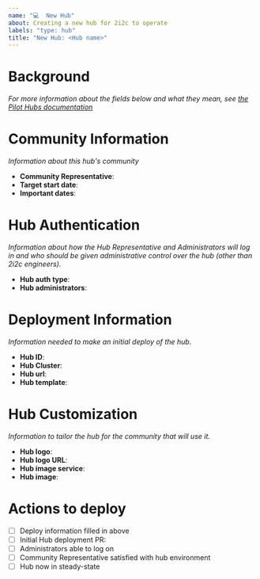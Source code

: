 ```yaml
---
name: "💻  New Hub"
about: Creating a new hub for 2i2c to operate
labels: "type: hub"
title: "New Hub: <Hub name>"
---
```


# Background

<!-- a one to two sentence description of the hub, and the community that it is meant for. -->

_For more information about the fields below and what they mean, see [the Pilot Hubs documentation](https://pilot-hubs.2i2c.org/en/latest/howto/operate/new-hub/index.html)_

# Community Information

_Information about this hub's community_

- **Community Representative**: 
- **Target start date**: 
- **Important dates**: 

# Hub Authentication
_Information about how the Hub Representative and Administrators will log in and who should be given administrative control over the hub (other than 2i2c engineers)._

- **Hub auth type**: 
- **Hub administrators**:

# Deployment Information
_Information needed to make an initial deploy of the hub._

- **Hub ID**:
- **Hub Cluster**:
- **Hub url**:
- **Hub template**:

# Hub Customization
_Information to tailor the hub for the community that will use it._

- **Hub logo**:
- **Hub logo URL**: 
- **Hub image service**:
- **Hub image**: 

# Actions to deploy

- [ ] Deploy information filled in above
- [ ] Initial Hub deployment PR: <link to PR>
- [ ] Administrators able to log on
- [ ] Community Representative satisfied with hub environment
- [ ] Hub now in steady-state
